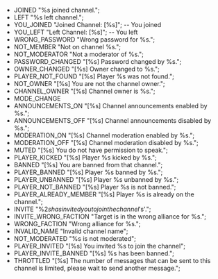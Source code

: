 - JOINED "%s joined channel.";
- LEFT "%s left channel.";
- YOU_JOINED "Joined Channel: [%s]"; -- You joined
- YOU_LEFT "Left Channel: [%s]"; -- You left
- WRONG_PASSWORD "Wrong password for %s.";
- NOT_MEMBER "Not on channel %s.";
- NOT_MODERATOR "Not a moderator of %s.";
- PASSWORD_CHANGED "[%s] Password changed by %s.";
- OWNER_CHANGED "[%s] Owner changed to %s.";
- PLAYER_NOT_FOUND "[%s] Player %s was not found.";
- NOT_OWNER "[%s] You are not the channel owner.";
- CHANNEL_OWNER "[%s] Channel owner is %s.";
- MODE_CHANGE
- ANNOUNCEMENTS_ON "[%s] Channel announcements enabled by %s.";
- ANNOUNCEMENTS_OFF "[%s] Channel announcements disabled by %s.";
- MODERATION_ON "[%s] Channel moderation enabled by %s.";
- MODERATION_OFF "[%s] Channel moderation disabled by %s.";
- MUTED "[%s] You do not have permission to speak.";
- PLAYER_KICKED "[%s] Player %s kicked by %s.";
- BANNED "[%s] You are banned from that channel.";
- PLAYER_BANNED "[%s] Player %s banned by %s.";
- PLAYER_UNBANNED "[%s] Player %s unbanned by %s.";
- PLAYER_NOT_BANNED "[%s] Player %s is not banned.";
- PLAYER_ALREADY_MEMBER "[%s] Player %s is already on the channel.";
- INVITE "%2$s has invited you to join the channel '%1$s'.";
- INVITE_WRONG_FACTION "Target is in the wrong alliance for %s.";
- WRONG_FACTION "Wrong alliance for %s.";
- INVALID_NAME "Invalid channel name";
- NOT_MODERATED "%s is not moderated";
- PLAYER_INVITED "[%s] You invited %s to join the channel";
- PLAYER_INVITE_BANNED "[%s] %s has been banned.";
- THROTTLED "[%s] The number of messages that can be sent to this channel is limited, please wait to send another message.";
